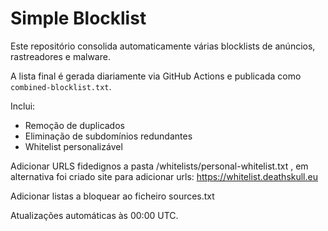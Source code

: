 # Simple Blocklist

Este repositório consolida automaticamente várias blocklists de anúncios, rastreadores e malware.

A lista final é gerada diariamente via GitHub Actions e publicada como `combined-blocklist.txt`.

Inclui:
- Remoção de duplicados
- Eliminação de subdomínios redundantes
- Whitelist personalizável

Adicionar URLS fidedignos a pasta /whitelists/personal-whitelist.txt , em alternativa foi criado site para adicionar urls: https://whitelist.deathskull.eu

Adicionar listas a bloquear ao ficheiro sources.txt

Atualizações automáticas às 00:00 UTC.
